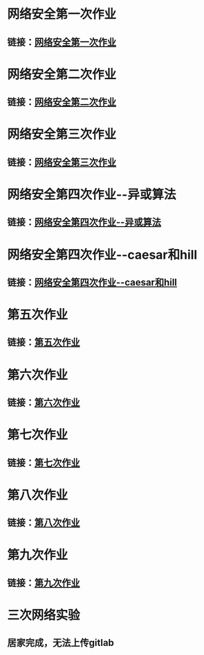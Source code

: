 # 网络安全第一次作业
## 链接：[网络安全第一次作业](http://10.21.4.83:81/3120005131/ns/-/tree/master/%E7%AC%AC%E4%B8%80%E6%AC%A1%E4%BD%9C%E4%B8%9A)
# 网络安全第二次作业
## 链接：[网络安全第二次作业](http://10.21.4.83:81/3120005131/ns/-/tree/master/%E7%AC%AC%E4%BA%8C%E6%AC%A1%E4%BD%9C%E4%B8%9A)
# 网络安全第三次作业
## 链接：[网络安全第三次作业](http://10.21.4.83:81/3120005131/ns/-/tree/master/%E7%AC%AC%E4%B8%89%E6%AC%A1%E4%BD%9C%E4%B8%9A)
# 网络安全第四次作业--异或算法
## 链接：[网络安全第四次作业--异或算法](http://10.21.4.83:81/3120005131/ns/-/tree/master/%E7%AC%AC%E5%9B%9B%E6%AC%A1%E4%BD%9C%E4%B8%9A)
# 网络安全第四次作业--caesar和hill
## 链接：[网络安全第四次作业--caesar和hill](http://10.21.4.83:81/3120005131/ns/-/tree/master/%E7%AC%AC%E5%9B%9B%E6%AC%A1%E4%BD%9C%E4%B8%9A--caesar%E5%92%8Chill)
# 第五次作业
## 链接：[第五次作业](http://10.21.4.83:81/3120005131/ns/-/tree/master/%E7%AC%AC%E4%BA%94%E6%AC%A1%E4%BD%9C%E4%B8%9A)
# 第六次作业
## 链接：[第六次作业](http://10.21.4.83:81/3120005131/ns/-/tree/master/%E7%AC%AC%E5%85%AD%E6%AC%A1%E4%BD%9C%E4%B8%9ADH)
# 第七次作业
## 链接：[第七次作业](http://10.21.4.83:81/3120005131/ns/-/tree/master/%E7%AC%AC%E4%B8%83%E6%AC%A1%E4%BD%9C%E4%B8%9ARSA)
# 第八次作业
## 链接：[第八次作业](http://10.21.4.83:81/3120005131/ns/-/tree/master/%E7%AC%AC%E5%85%AB%E6%AC%A1%E4%BD%9C%E4%B8%9A)
# 第九次作业
## 链接：[第九次作业](http://10.21.4.83:81/3120005131/ns/-/tree/master/%E7%AC%AC%E4%B9%9D%E6%AC%A1%E4%BD%9C%E4%B8%9A%E8%AE%A4%E8%AF%81%E4%BD%9C%E4%B8%9A)
# 三次网络实验
## 居家完成，无法上传gitlab








